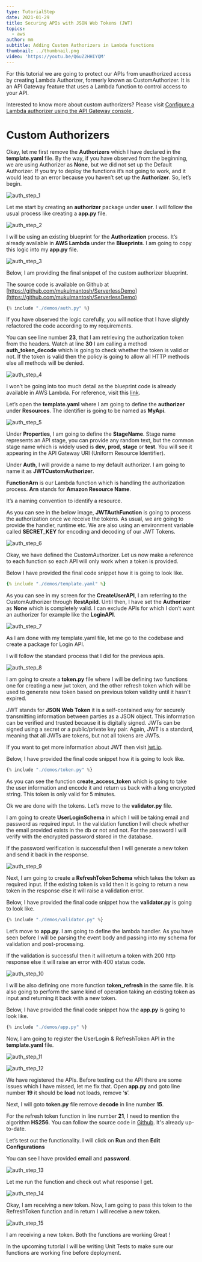 ```yaml
---
type: TutorialStep
date: 2021-01-29
title: Securing APIs with JSON Web Tokens (JWT)
topics:
  - aws
author: mm
subtitle: Adding Custom Authorizers in Lambda functions
thumbnail: ../thumbnail.png
video: 'https://youtu.be/Q6uZ2HHIYQM'
---
```


For this tutorial we are going to protect our APIs from unauthorized access by
creating Lambda Authorizer, formerly known as CustomAuthorizer.
It is an API Gateway feature that uses a Lambda function to control access
to your API.

Interested to know more about custom authorizers? Please visit [Configure a Lambda authorizer using the API Gateway console
](https://docs.aws.amazon.com/apigateway/latest/developerguide/configure-api-gateway-lambda-authorization-with-console.html).

# Custom Authorizers

Okay, let me first remove the **Authorizers** which I have declared
in the **template.yaml** file. By the way, if you have observed from
the beginning, we are using Authorizer as **None**, but we did not set up
the Default Authorizer. If you try to deploy the functions it’s not going to work,
and it would lead to an error because you haven’t set up the **Authorizer**. So, let’s begin.

![auth_step_1](steps/step1.png)

Let me start by creating an **authorizer** package under **user**. I
will follow the usual process like creating a **app.py** file.

![auth_step_2](steps/step2.png)

I will be using an existing blueprint for the **Authorization** process.
It’s already available in **AWS Lambda** under the **Blueprints**. I
am going to copy this logic into my **app.py** file.

![auth_step_3](steps/step3.png)

Below, I am providing the final snippet of the custom authorizer blueprint.

The source code is available on Github at [https://github.com/mukulmantosh/ServerlessDemo](https://github.com/mukulmantosh/ServerlessDemo)

```python
{% include "./demos/auth.py" %}
```

If you have observed the logic carefully, you will notice that I have slightly refactored the code according to my requirements.

You can see line number **23**, that I am retrieving the authorization
token from the headers. Watch at  line **30** I am calling a method **auth_token_decode**
which is going to check whether the token is valid or not. If the token is
valid then the policy is going to allow all HTTP methods else all methods will
be denied.

![auth_step_4](steps/step4.png)

I won’t be going into too much detail as the blueprint code is already available in AWS Lambda. For reference, visit this [link](https://github.com/awslabs/aws-apigateway-lambda-authorizer-blueprints).

Let’s open the **template.yaml** where I am going to define the **authorizer** under **Resources**.
The identifier is going to be named as **MyApi**.

![auth_step_5](steps/step5.png)

Under **Properties**, I am going to define the **StageName**. Stage name
represents an API stage, you can provide any random text, but the common stage name
which is widely used is **dev**, **prod**, **stage** or **test**.
You will see it appearing in the API Gateway URI (Uniform Resource Identifier).

Under **Auth**, I will provide a name to my default authorizer.
I am going to name it as **JWTCustomAuthorizer**.

**FunctionArn** is our Lambda function which is handling the
authorization process. **Arn** stands
for **Amazon Resource Name**.

It’s a naming convention to identify a resource.

As you can see in the below image, **JWTAuthFunction** is going to process
the authorization once we receive the tokens.  As usual, we are going to provide the
handler, runtime etc. We are also using an environment variable
called **SECRET_KEY** for encoding and decoding of our JWT Tokens.

![auth_step_6](steps/step6.png)

Okay, we have defined the CustomAuthorizer. Let us now make a reference to each
function so each API will only work when a token is provided.

Below I have provided the final code snippet how it is going to look like.

```yaml
{% include "./demos/template.yaml" %}
```

As you can see in my screen for the **CreateUserAPI**, I am referring to
the CustomAuthorizer through **RestApiId**. Until then, I have
set the **Authorizer** as **None** which is completely
valid. I can exclude APIs for which I don’t want an authorizer for example
like the **LoginAPI**.

![auth_step_7](steps/step7.png)

As I am done with my template.yaml file, let me go to the codebase
and create a package for Login API.

I will follow the standard process that I did for the previous apis.

![auth_step_8](steps/step8.png)

I am going to create a **token.py** file where I will be defining two
functions one for creating a new jwt token, and the other refresh token
which will be used to generate new token based on previous token validity
until it hasn't expired.

JWT stands for **JSON Web Token** it is a self-contained way for
securely transmitting information between parties as a JSON object. This information
can be verified and trusted because it is digitally signed. JWTs can be signed using
a secret or a public/private key pair. Again, JWT is a standard, meaning that all
JWTs are tokens, but not all tokens are JWTs.

If you want to get more information about JWT then visit [jwt.io](https://jwt.io/).

Below, I have provided the final code snippet how it is going to look like.

```python
{% include "./demos/token.py" %}
```

As you can see the function **create_access_token** which is going to take
the user information and encode it and return us back with a long
encrypted string. This token is only valid for 5 minutes.

Ok we are done with the tokens. Let’s move to the **validator.py** file.

I am going to create **UserLoginSchema** in which I will be taking
email and password as required input. In the validation function I will check whether
the email provided exists in the db or not and not. For the password I will verify
with the encrypted password stored in the database.

If the password verification is successful then I will generate a new token
and send it back in the response.

![auth_step_9](steps/step9.png)

Next, I am going to create a **RefreshTokenSchema** which takes the
token as required input. If the existing token is valid then it is going
to return a new token in the response else it will raise a validation error.

Below, I have provided the final code snippet how the **validator.py** is going to look like.

```python
{% include "./demos/validator.py" %}
```

Let’s move to **app.py**. I am going to define the lambda handler.
As you have seen before I will be parsing the event body and passing into my
schema for validation and post-processing.

If the validation is successful then it will return a token with
200 http response else it will raise an error with 400 status code.

![auth_step_10](steps/step10.png)

I will be also defining one more function **token_refresh** in the same file.
It is also going to perform the same kind of operation taking an existing token as
input and returning it back with a new token.

Below, I have provided the final code snippet how the **app.py** is going to look like.

```python
{% include "./demos/app.py" %}
```

Now, I am going to register the UserLogin & RefreshToken API in
the **template.yaml** file.

![auth_step_11](steps/step11.png)

![auth_step_12](steps/step12.png)

We have registered the APIs. Before testing out the API there are some
issues which I have missed, let me fix that. Open **app.py** and
goto line number **19** it should be **load** not loads, remove ‘**s**’.

Next, I will goto **token.py** file remove **decode** in line number **15**.

For the refresh token function in line number **21**, I need to
mention the algorithm **HS256**. You can follow the source code in [Github](https://github.com/mukulmantosh/ServerlessDemo).
It's already up-to-date.

Let’s test out the functionality. I will click on **Run** and then **Edit Configurations**

You can see I have provided **email** and **password**.

![auth_step_13](steps/step13.png)

Let me run the function and check out what response I get.

![auth_step_14](steps/step14.png)

Okay, I am receiving a new token. Now, I am going to pass this token to the RefreshToken function and in return I will receive a new token.

![auth_step_15](steps/step15.png)

I am receiving a new token. Both the functions are working Great !

In the upcoming tutorial I will be writing Unit Tests to make sure our functions are working fine before deployment.

